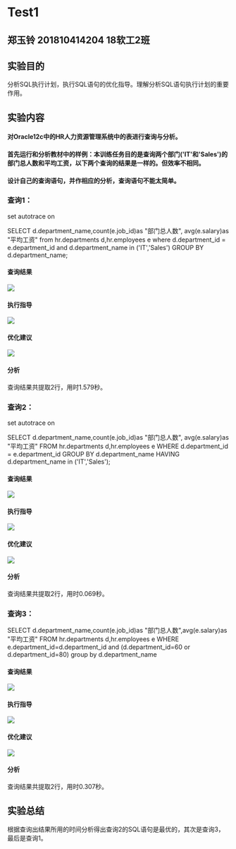 # Test1
## 郑玉铃 201810414204 18软工2班
## 实验目的
分析SQL执行计划，执行SQL语句的优化指导。理解分析SQL语句执行计划的重要作用。
## 实验内容
#### 对Oracle12c中的HR人力资源管理系统中的表进行查询与分析。
#### 首先运行和分析教材中的样例：本训练任务目的是查询两个部门('IT'和'Sales')的部门总人数和平均工资，以下两个查询的结果是一样的。但效率不相同。
#### 设计自己的查询语句，并作相应的分析，查询语句不能太简单。
### 查询1：
set autotrace on

SELECT d.department_name,count(e.job_id)as "部门总人数",
avg(e.salary)as "平均工资"
from hr.departments d,hr.employees e
where d.department_id = e.department_id
and d.department_name in ('IT','Sales')
GROUP BY d.department_name;
#### 查询结果
![](one.png)
#### 执行指导
![](one2.png)
#### 优化建议
![](one3.png)
#### 分析
查询结果共提取2行，用时1.579秒。

### 查询2：
set autotrace on

SELECT d.department_name,count(e.job_id)as "部门总人数",
avg(e.salary)as "平均工资"
FROM hr.departments d,hr.employees e
WHERE d.department_id = e.department_id
GROUP BY d.department_name
HAVING d.department_name in ('IT','Sales');
#### 查询结果
![](two.png)
#### 执行指导
![](two2.png)
#### 优化建议
![](two3.png)
#### 分析
查询结果共提取2行，用时0.069秒。


### 查询3：
SELECT
   d.department_name,count(e.job_id)as "部门总人数",avg(e.salary)as "平均工资"
FROM  hr.departments d,hr.employees e
WHERE e.department_id=d.department_id and (d.department_id=60 or  d.department_id=80) group by d.department_name
#### 查询结果
![](three.png)
#### 执行指导
![](three2.png)
#### 优化建议
![](three3.png)
#### 分析
查询结果共提取2行，用时0.307秒。

## 实验总结
根据查询出结果所用的时间分析得出查询2的SQL语句是最优的，其次是查询3，最后是查询1。
